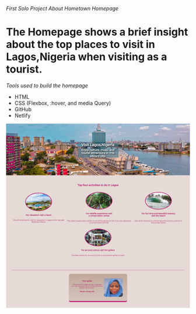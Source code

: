 *First Solo Project About Hometown Homepage*

# The Homepage shows a brief insight about the top places to visit in Lagos,Nigeria when visiting as a tourist.

*Tools used to build the homepage*
- HTML 
- CSS (Flexbox, :hover, and media Query)
- GitHub
- Netlify

![FireShot](./images/Hometown%20Homepage.jpg)